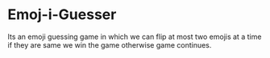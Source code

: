 # Emoj-i-Guesser
Its an emoji guessing game in which we can flip at most two emojis at a time if they are same we win the game otherwise game continues.

